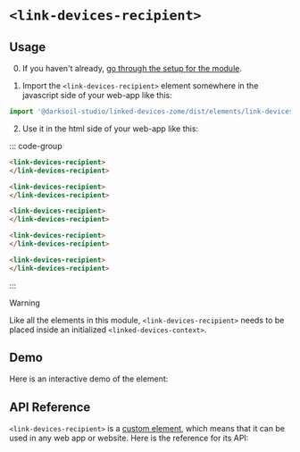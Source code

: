 # `<link-devices-recipient>`

## Usage

0. If you haven't already, [go through the setup for the module](/setup).

1. Import the `<link-devices-recipient>` element somewhere in the javascript side of your web-app like this:

```js
import '@darksoil-studio/linked-devices-zome/dist/elements/link-devices-recipient.js'
```

2. Use it in the html side of your web-app like this:

::: code-group
```html [Lit]
<link-devices-recipient>
</link-devices-recipient>
```

```html [React]
<link-devices-recipient>
</link-devices-recipient>
```

```html [Angular]
<link-devices-recipient>
</link-devices-recipient>
```

```html [Vue]
<link-devices-recipient>
</link-devices-recipient>
```

```html [Svelte]
<link-devices-recipient>
</link-devices-recipient>
```
:::

> [!WARNING]
> Like all the elements in this module, `<link-devices-recipient>` needs to be placed inside an initialized `<linked-devices-context>`.

## Demo

Here is an interactive demo of the element:

<element-demo>
</element-demo>

<script setup>
import { onMounted } from "vue";
import { decodeHashFromBase64, encodeHashToBase64, fakeActionHash, fakeAgentPubKey } from '@holochain/client';
import { render } from "lit";
import { html, unsafeStatic } from "lit/static-html.js";

import { LinkedDevicesZomeMock } from "../../ui/src/mocks.ts";
import { LinkedDevicesStore } from "../../ui/src/linked-devices-store.ts";
import { LinkedDevicesClient } from "../../ui/src/linked-devices-client.ts";

onMounted(async () => {
  // Elements need to be imported on the client side, not the SSR side
  // Reference: https://vitepress.dev/guide/ssr-compat#importing-in-mounted-hook
  await import('@api-viewer/docs/lib/api-docs.js');
  await import('@api-viewer/demo/lib/api-demo.js');
  if (!customElements.get('linked-devices-context')) await import('../../ui/src/elements/linked-devices-context.ts');
  if (!customElements.get('link-devices-recipient')) await import('../../ui/src/elements/link-devices-recipient.ts');

  const mock = new LinkedDevicesZomeMock();
  const client = new LinkedDevicesClient(mock, "linked_devices_test");

  const store = new LinkedDevicesStore(client);

  render(html`
    <linked-devices-context .store=${store}>
      <api-demo src="custom-elements.json" only="link-devices-recipient" exclude-knobs="store">
        <template data-element="link-devices-recipient" data-target="host">
          <link-devices-recipient></link-devices-recipient>
        </template>
      </api-demo>
    </linked-devices-context>
  `, document.querySelector('element-demo'));
});
</script>

## API Reference

`<link-devices-recipient>` is a [custom element](https://web.dev/articles/custom-elements-v1), which means that it can be used in any web app or website. Here is the reference for its API:

<api-docs src="custom-elements.json" only="link-devices-recipient">
</api-docs>
